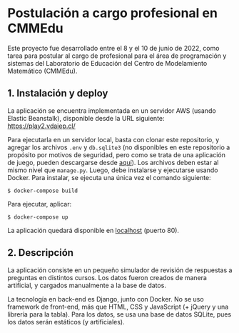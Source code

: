 # Postulación a cargo profesional en CMMEdu

Este proyecto fue desarrollado entre el 8 y el 10 de junio de 2022, como tarea para postular al cargo de profesional para el área de programación y sistemas del Laboratorio de Educación del Centro de Modelamiento Matemático (CMMEdu).

## 1. Instalación y deploy

La aplicación se encuentra implementada en un servidor AWS (usando Elastic Beanstalk), disponible desde la URL siguiente: <a href="https://play2.vdaiep.cl/" target="_blank">https://play2.vdaiep.cl/</a>

Para ejecutarla en un servidor local, basta con clonar este repositorio, y agregar los archivos `.env` y `db.sqlite3` (no disponibles en este repositorio a propósito por motivos de seguridad, pero como se trata de una aplicación de juego, pueden descargarse desde <a href="https://appcursos-env-db.s3.amazonaws.com/env_and_db.zip" target="_blank">aquí</a>). Los archivos deben estar al mismo nivel que `manage.py`. Luego, debe instalarse y ejecutarse usando Docker. Para instalar, se ejecuta una única vez el comando siguiente:

```
$ docker-compose build
```

Para ejecutar, aplicar:

```
$ docker-compose up
```

La aplicación quedará disponible en [localhost](http://localhost) (puerto 80).

## 2. Descripción

La aplicación consiste en un pequeño simulador de revisión de respuestas a preguntas en distintos cursos. Los datos fueron creados de manera artificial, y cargados manualmente a la base de datos.

La tecnología en back-end es Django, junto con Docker. No se uso framework de front-end, más que HTML, CSS y JavaScript (+ jQuery y una librería para la tabla). Para los datos, se usa una base de datos SQLite, pues los datos serán estáticos (y artificiales).

